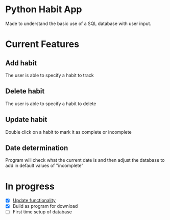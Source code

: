 # Python Habit App
Made to understand the basic use of a SQL database with user input. 

# Current Features
## Add habit
The user is able to specify a habit to track

## Delete habit
The user is able to specify a habit to delete

## Update habit
Double click on a habit to mark it as complete or incomplete

## Date determination
Program will check what the current date is and then adjust the database to add in default values of "incomplete"

# In progress
- [x] [Update functionality](https://github.com/dndorc/python-habit-app/issues/1)
- [x] Build as program for download
- [ ] First time setup of database